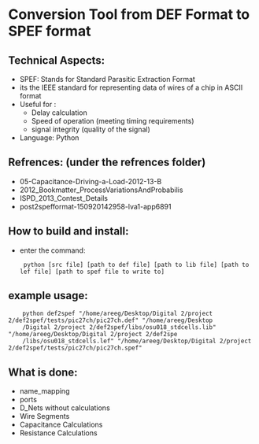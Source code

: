 # Conversion Tool from DEF Format to SPEF format

## Technical Aspects:
 - SPEF: Stands for Standard Parasitic Extraction Format
 - its the IEEE standard for representing data of wires of a chip in ASCII format
 - Useful for :
 	- Delay calculation
	- Speed of operation (meeting timing requirements)
	- signal integrity (quality of the signal) 
 - Language: Python

## Refrences: (under the refrences folder)
 - 05-Capacitance-Driving-a-Load-2012-13-B
 - 2012_Bookmatter_ProcessVariationsAndProbabilis
 - ISPD_2013_Contest_Details
 - post2spefformat-150920142958-lva1-app6891

## How to build and install:
 - enter the command:
 		
		python [src file] [path to def file] [path to lib file] [path to lef file] [path to spef file to write to]

## example usage:
		python def2spef "/home/areeg/Desktop/Digital 2/project 2/def2spef/tests/pic27ch/pic27ch.def" "/home/areeg/Desktop
		/Digital 2/project 2/def2spef/libs/osu018_stdcells.lib" "/home/areeg/Desktop/Digital 2/project 2/def2spe
		/libs/osu018_stdcells.lef" "/home/areeg/Desktop/Digital 2/project 2/def2spef/tests/pic27ch/pic27ch.spef"
	
## What is done:
 - name_mapping
 - ports
 - D_Nets without calculations
 - Wire Segments
 - Capacitance Calculations
 - Resistance Calculations
